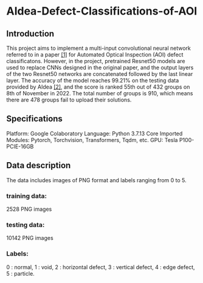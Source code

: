 # AIdea-Defect-Classifications-of-AOI
## Introduction
This project aims to implement a multi-input convolutional neural network referred to in a paper [[1]](https://www.graphyonline.com/archives/IJCSE/2018/IJCSE-137/) for Automated Optical Inspection (AOI) defect classificatons. However, in the project, pretrained Resnet50 models are used to replace CNNs designed in the original paper, and the output layers of the two Resnet50 networks are concatenated followed by the last linear layer. The accuracy of the model reaches 99.21% on the testing data provided by AIdea [[2]](https://aidea-web.tw/topic/285ef3be-44eb-43dd-85cc-f0388bf85ea4), and the score is ranked 55th out of 432 groups on 8th of November in 2022. The total number of groups is 910, which means there are 478 groups fail to upload their solutions.
## Specifications
Platform: Google Colaboratory
Language: Python 3.7.13
Core Imported Modules: Pytorch, Torchvision, Transformers, Tqdm, etc.
GPU: Tesla P100-PCIE-16GB
## Data description
The data includes images of PNG format and labels ranging from 0 to 5.
### training data: 
2528 PNG images
### testing data: 
10142 PNG images
### Labels: 
0 : normal,
1 : void,
2 : horizontal defect,
3 : vertical defect,
4 : edge defect,
5 : particle.
